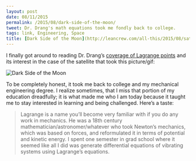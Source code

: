 ```yaml
---
layout: post
date: 08/11/2015
permalink: /2015/08/dark-side-of-the-moon/
tweet: Dr. Drang's math equations took me fondly back to college.
tags: link, Engineering, Space
title: [Dark Side of the Moon](http://leancrew.com/all-this/2015/08/satellite-of-love/)
---
```


I finally got around to reading Dr. Drang’s [coverage of Lagrange points](http://leancrew.com/all-this/2015/08/satellite-of-love/) and its interest in the case of the satellite that took this picture/gif:

![Dark Side of the Moon](http://leancrew.com/all-this/images2015/20150807-Moon%20transit%20of%20Earth.gif)

To be completely honest, it took me back to college and my mechanical engineering degree. I realize sometimes, that I miss that portion of my education dreadfully; it is what made me who I am today because it taught me to stay interested in learning and being challenged. Here’s a taste:

>Lagrange is a name you’ll become very familiar with if you do any work in mechanics. He was a 18th century mathematician/astronomer/whatever who took Newton’s mechanics, which was based on forces, and reformulated it in terms of potential and kinetic energy. I spent one semester in grad school where it seemed like all I did was generate differential equations of vibrating systems using Lagrange’s equations.